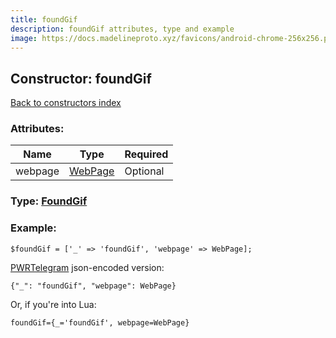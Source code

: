 ```yaml
---
title: foundGif
description: foundGif attributes, type and example
image: https://docs.madelineproto.xyz/favicons/android-chrome-256x256.png
---
```

## Constructor: foundGif  
[Back to constructors index](index.md)



### Attributes:

| Name     |    Type       | Required |
|----------|---------------|----------|
|webpage|[WebPage](../types/WebPage.md) | Optional|



### Type: [FoundGif](../types/FoundGif.md)


### Example:

```
$foundGif = ['_' => 'foundGif', 'webpage' => WebPage];
```  

[PWRTelegram](https://pwrtelegram.xyz) json-encoded version:

```
{"_": "foundGif", "webpage": WebPage}
```


Or, if you're into Lua:  


```
foundGif={_='foundGif', webpage=WebPage}

```


